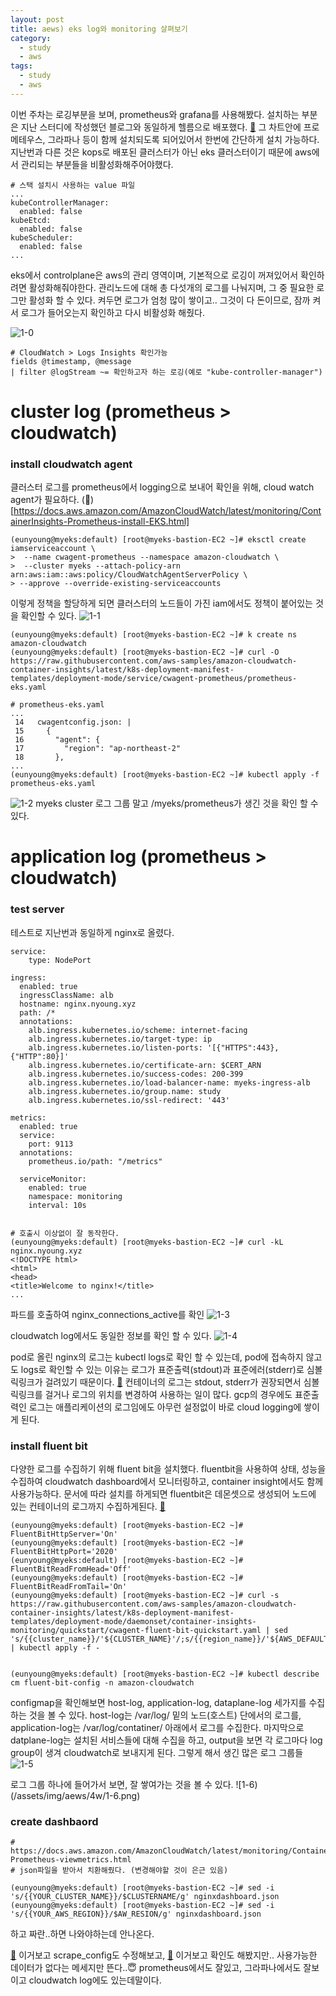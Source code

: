 ```yaml
---
layout: post
title: aews) eks log와 monitoring 살펴보기
category:
  - study
  - aws
tags:
  - study
  - aws
---
```


이번 주차는 로깅부분을 보며, prometheus와 grafana를 사용해봤다. 설치하는 부분은 지난 스터디에 작성했던 블로그와 동일하게 헬름으로 배포했다. [🔗](https://nyoung08.github.io/study/2023/04/02/prometheus-체험기/) 그 차트안에 프로메테우스, 그라파나 등이 함께 설치되도록 되어있어서 한번에 간단하게 설치 가능하다. 
지난번과 다른 것은 kops로 배포된 클러스터가 아닌 eks 클러스터이기 때문에 aws에서 관리되는 부분들을 비활성화해주어야했다. 

```
# 스택 설치시 사용하는 value 파일
...
kubeControllerManager:
  enabled: false
kubeEtcd:
  enabled: false
kubeScheduler:
  enabled: false
...
```

eks에서 controlplane은 aws의 관리 영역이며, 기본적으로 로깅이 꺼져있어서 확인하려면 활성화해줘야한다. 관리노드에 대해 총 다섯개의 로그를 나눠지며, 그 중 필요한 로그만 활성화 할 수 있다. 켜두면 로그가 엄청 많이 쌓이고.. 그것이 다 돈이므로, 잠까 켜서 로그가 들어오는지 확인하고 다시 비활성화 해줬다. 

![1-0](/assets/img/aews/4w/1-0.png)

```
# CloudWatch > Logs Insights 확인가능
fields @timestamp, @message
| filter @logStream ~= 확인하고자 하는 로깅(예로 "kube-controller-manager")
```

# cluster log (prometheus > cloudwatch)

### install cloudwatch agent

클러스터 로그를 prometheus에서 logging으로 보내어 확인을 위해, cloud watch agent가 필요하다. (🔗)[https://docs.aws.amazon.com/AmazonCloudWatch/latest/monitoring/ContainerInsights-Prometheus-install-EKS.html]

```
(eunyoung@myeks:default) [root@myeks-bastion-EC2 ~]# eksctl create iamserviceaccount \
>  --name cwagent-prometheus --namespace amazon-cloudwatch \
>  --cluster myeks --attach-policy-arn arn:aws:iam::aws:policy/CloudWatchAgentServerPolicy \
> --approve --override-existing-serviceaccounts
```

이렇게 정책을 할당하게 되면 클러스터의 노드들이 가진 iam에서도 정책이 붙어있는 것을 확인할 수 있다.
![1-1](/assets/img/aews/4w/1-1.png)

```
(eunyoung@myeks:default) [root@myeks-bastion-EC2 ~]# k create ns amazon-cloudwatch
(eunyoung@myeks:default) [root@myeks-bastion-EC2 ~]# curl -O https://raw.githubusercontent.com/aws-samples/amazon-cloudwatch-container-insights/latest/k8s-deployment-manifest-templates/deployment-mode/service/cwagent-prometheus/prometheus-eks.yaml

# prometheus-eks.yaml
...
 14   cwagentconfig.json: |
 15     {
 16       "agent": {
 17         "region": "ap-northeast-2"
 18       },
...
(eunyoung@myeks:default) [root@myeks-bastion-EC2 ~]# kubectl apply -f prometheus-eks.yaml
```

![1-2](/assets/img/aews/3w/1-2.png)
myeks cluster 로그 그룹 말고 /myeks/prometheus가 생긴 것을 확인 할 수 있다. 


# application log (prometheus > cloudwatch) 

### test server 
테스트로 지난번과 동일하게 nginx로 올렸다. 
```
service:
    type: NodePort

ingress:
  enabled: true
  ingressClassName: alb
  hostname: nginx.nyoung.xyz
  path: /*
  annotations:
    alb.ingress.kubernetes.io/scheme: internet-facing
    alb.ingress.kubernetes.io/target-type: ip
    alb.ingress.kubernetes.io/listen-ports: '[{"HTTPS":443}, {"HTTP":80}]'
    alb.ingress.kubernetes.io/certificate-arn: $CERT_ARN
    alb.ingress.kubernetes.io/success-codes: 200-399
    alb.ingress.kubernetes.io/load-balancer-name: myeks-ingress-alb
    alb.ingress.kubernetes.io/group.name: study
    alb.ingress.kubernetes.io/ssl-redirect: '443'

metrics:
  enabled: true
  service:
    port: 9113
  annotations:
    prometheus.io/path: "/metrics"

  serviceMonitor:
    enabled: true
    namespace: monitoring
    interval: 10s


# 호출시 이상없이 잘 동작한다.
(eunyoung@myeks:default) [root@myeks-bastion-EC2 ~]# curl -kL nginx.nyoung.xyz
<!DOCTYPE html>
<html>
<head>
<title>Welcome to nginx!</title>
...

```

파드를 호출하여 nginx_connections_active를 확인
![1-3](/assets/img/aews/4w/1-3.png)

cloudwatch log에서도 동일한 정보를 확인 할 수 있다.
![1-4](/assets/img/aews/4w/1-4.png)


pod로 올린 nginx의 로그는 kubectl logs로 확인 할 수 있는데, pod에 접속하지 않고도 logs로 확인할 수 있는 이유는 로그가 표준출력(stdout)과 표준에러(stderr)로 심볼릭링크가 걸려있기 때문이다. [🔗](https://docs.docker.com/config/containers/logging/) 컨테이너의 로그는 stdout, stderr가 권장되면서 심볼릭링크를 걸거나 로그의 위치를 변경하여 사용하는 일이 많다. gcp의 경우에도 표준출력인 로그는 애플리케이션의 로그임에도 아무런 설정없이 바로 cloud logging에 쌓이게 된다. 

### install fluent bit

다양한 로그를 수집하기 위해 fluent bit을 설치했다. fluentbit을 사용하여 상태, 성능을 수집하여 cloudwatch dashboard에서 모니터링하고, container insight에서도 함께 사용가능하다. 문서에 따라 설치를 하게되면 fluentbit은 데몬셋으로 생성되어 노드에 있는 컨테이너의 로그까지 수집하게된다. [🔗](https://docs.aws.amazon.com/AmazonCloudWatch/latest/monitoring/Container-Insights-setup-EKS-quickstart.html#Container-Insights-setup-EKS-quickstart-FluentBit)

```
(eunyoung@myeks:default) [root@myeks-bastion-EC2 ~]# FluentBitHttpServer='On'
(eunyoung@myeks:default) [root@myeks-bastion-EC2 ~]# FluentBitHttpPort='2020'
(eunyoung@myeks:default) [root@myeks-bastion-EC2 ~]# FluentBitReadFromHead='Off'
(eunyoung@myeks:default) [root@myeks-bastion-EC2 ~]# FluentBitReadFromTail='On'
(eunyoung@myeks:default) [root@myeks-bastion-EC2 ~]# curl -s https://raw.githubusercontent.com/aws-samples/amazon-cloudwatch-container-insights/latest/k8s-deployment-manifest-templates/deployment-mode/daemonset/container-insights-monitoring/quickstart/cwagent-fluent-bit-quickstart.yaml | sed 's/{{cluster_name}}/'${CLUSTER_NAME}'/;s/{{region_name}}/'${AWS_DEFAULT_REGION}'/;s/{{http_server_toggle}}/"'${FluentBitHttpServer}'"/;s/{{http_server_port}}/"'${FluentBitHttpPort}'"/;s/{{read_from_head}}/"'${FluentBitReadFromHead}'"/;s/{{read_from_tail}}/"'${FluentBitReadFromTail}'"/' | kubectl apply -f -


(eunyoung@myeks:default) [root@myeks-bastion-EC2 ~]# kubectl describe cm fluent-bit-config -n amazon-cloudwatch
```
configmap을 확인해보면 host-log, application-log, dataplane-log 세가지를 수집하는 것을 볼 수 있다. host-log는 /var/log/ 밑의 노드(호스트) 단에서의 로그를, application-log는 /var/log/contatiner/ 아래에서 로그를 수집한다. 마지막으로 datplane-log는 설치된 서비스들에 대해 수집을 하고, output을 보면 각 로그마다 log group이 생겨 cloudwatch로 보내지게 된다.
그렇게 해서 생긴 많은 로그 그룹들
![1-5](/assets/img/aews/4w/1-5.png)
 
로그 그룹 하나에 들어가서 보면, 잘 쌓여가는 것을 볼 수 있다.
![1-6)(/assets/img/aews/4w/1-6.png)


### create dashbaord

```
# https://docs.aws.amazon.com/AmazonCloudWatch/latest/monitoring/ContainerInsights-Prometheus-viewmetrics.html
# json파일을 받아서 치환해줬다. (변경해야할 것이 은근 있음)

(eunyoung@myeks:default) [root@myeks-bastion-EC2 ~]# sed -i 's/{{YOUR_CLUSTER_NAME}}/$CLUSTERNAME/g' nginxdashboard.json
(eunyoung@myeks:default) [root@myeks-bastion-EC2 ~]# sed -i 's/{{YOUR_AWS_REGION}}/$AW_RESION/g' nginxdashboard.json
```
하고 짜란..하면 나와야하는데 안나온다.

[🔗](https://docs.aws.amazon.com/ko_kr/AmazonCloudWatch/latest/monitoring/ContainerInsights-Prometheus-Setup-configure.html#ContainerInsights-Prometheus-Setup-new-exporters) 이거보고 scrape_config도 수정해보고, [🔗](https://docs.aws.amazon.com/AmazonCloudWatch/latest/monitoring/ContainerInsights-Prometheus-troubleshooting-EKS.html) 이거보고 확인도 해봤지만.. 사용가능한 데이터가 없다는 메세지만 뜬다..😇 prometheus에서도 잘있고, 그라파나에서도 잘보이고 cloudwatch log에도 있는데말이다.



